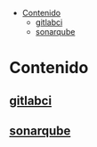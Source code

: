 - [Contenido](#contenido)
  - [gitlabci](#gitlabci)
  - [sonarqube](#sonarqube)

# Contenido
## [gitlabci](gitlabci-README%2FREADME.md)
## [sonarqube](sonarqube%2FREADME.md)